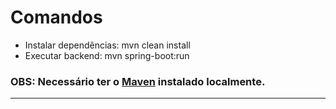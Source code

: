 # Comandos
 * Instalar dependências: mvn clean install
 * Executar backend: mvn spring-boot:run
### OBS: Necessário ter o [Maven](https://maven.apache.org) instalado localmente.
***
